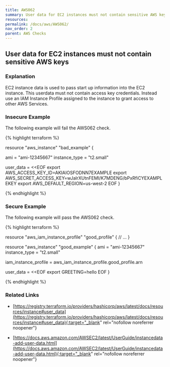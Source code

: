 ```yaml
---
title: AWS062
summary: User data for EC2 instances must not contain sensitive AWS keys [aws_instance] 
resources: 
permalink: /docs/aws/AWS062/
nav_order: 2
parent: AWS Checks
---
```


## User data for EC2 instances must not contain sensitive AWS keys

### Explanation


EC2 instance data is used to pass start up information into the EC2 instance. This userdata must not contain access key credentials. Instead use an IAM Instance Profile assigned to the instance to grant access to other AWS Services.



### Insecure Example

The following example will fail the AWS062 check.

{% highlight terraform %}

resource "aws_instance" "bad_example" {

  ami           = "ami-12345667"
  instance_type = "t2.small"

  user_data = <<EOF
export AWS_ACCESS_KEY_ID=AKIAIOSFODNN7EXAMPLE
export AWS_SECRET_ACCESS_KEY=wJalrXUtnFEMI/K7MDENG/bPxRfiCYEXAMPLEKEY
export AWS_DEFAULT_REGION=us-west-2 
EOF
}

{% endhighlight %}



### Secure Example

The following example will pass the AWS062 check.

{% highlight terraform %}

resource "aws_iam_instance_profile" "good_profile" {
    // ...
}

resource "aws_instance" "good_example" {
  ami           = "ami-12345667"
  instance_type = "t2.small"

  iam_instance_profile = aws_iam_instance_profile.good_profile.arn

  user_data = <<EOF
  export GREETING=hello
EOF
}

{% endhighlight %}


### Related Links


- [https://registry.terraform.io/providers/hashicorp/aws/latest/docs/resources/instance#user_data](https://registry.terraform.io/providers/hashicorp/aws/latest/docs/resources/instance#user_data){:target="_blank" rel="nofollow noreferrer noopener"}

- [https://docs.aws.amazon.com/AWSEC2/latest/UserGuide/instancedata-add-user-data.html](https://docs.aws.amazon.com/AWSEC2/latest/UserGuide/instancedata-add-user-data.html){:target="_blank" rel="nofollow noreferrer noopener"}

